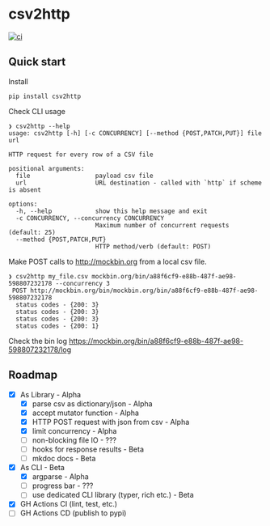 # csv2http

[![ci](https://github.com/Kilo59/csv2http/workflows/ci/badge.svg)](https://github.com/Kilo59/csv2http/actions)

## Quick start

Install

```
pip install csv2http
```

Check CLI usage

```
❯ csv2http --help
usage: csv2http [-h] [-c CONCURRENCY] [--method {POST,PATCH,PUT}] file url

HTTP request for every row of a CSV file

positional arguments:
  file                  payload csv file
  url                   URL destination - called with `http` if scheme is absent

options:
  -h, --help            show this help message and exit
  -c CONCURRENCY, --concurrency CONCURRENCY
                        Maximum number of concurrent requests (default: 25)
  --method {POST,PATCH,PUT}
                        HTTP method/verb (default: POST)
```

Make POST calls to http://mockbin.org from a local csv file.

```
❯ csv2http my_file.csv mockbin.org/bin/a88f6cf9-e88b-487f-ae98-598807232178 --concurrency 3
 POST http://mockbin.org/bin/mockbin.org/bin/a88f6cf9-e88b-487f-ae98-598807232178
  status codes - {200: 3}
  status codes - {200: 3}
  status codes - {200: 3}
  status codes - {200: 1}
```

Check the bin log
https://mockbin.org/bin/a88f6cf9-e88b-487f-ae98-598807232178/log

## Roadmap

- [x] As Library - Alpha
  - [x] parse csv as dictionary/json - Alpha
  - [x] accept mutator function - Alpha
  - [x] HTTP POST request with json from csv - Alpha
  - [x] limit concurrency - Alpha
  - [ ] non-blocking file IO - ???
  - [ ] hooks for response results - Beta
  - [ ] mkdoc docs - Beta
- [x] As CLI - Beta
  - [x] argparse - Alpha
  - [ ] progress bar - ???
  - [ ] use dedicated CLI library (typer, rich etc.) - Beta
- [x] GH Actions CI (lint, test, etc.)
- [ ] GH Actions CD (publish to pypi)
